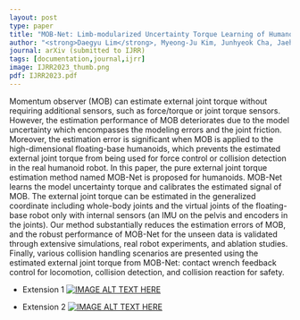 ```yaml
---
layout: post
type: paper
title: "MOB-Net: Limb-modularized Uncertainty Torque Learning of Humanoids for Sensorless External Torque Estimation"
author: "<strong>Daegyu Lim</strong>, Myeong-Ju Kim, Junhyeok Cha, Jaeheung Park"
journal: arXiv (submitted to IJRR)
tags: [documentation,journal,ijrr]
image: IJRR2023_thumb.png
pdf: IJRR2023.pdf
---
```

Momentum observer (MOB) can estimate external joint torque without requiring additional sensors, such as force/torque or joint torque sensors. However, the estimation performance of MOB deteriorates due to the model uncertainty which encompasses the modeling errors and the joint friction. Moreover, the estimation error is significant when MOB is applied to the high-dimensional floating-base humanoids, which prevents the estimated external joint torque from being used for force control or collision detection in the real humanoid robot. In this paper, the pure external joint torque estimation method named MOB-Net is proposed for humanoids. MOB-Net learns the model uncertainty torque and calibrates the estimated signal of MOB. The external joint torque can be estimated in the generalized coordinate including whole-body joints and the virtual joints of the floating-base robot only with internal sensors (an IMU on the pelvis and encoders in the joints). Our method substantially reduces the estimation errors of MOB, and the robust performance of MOB-Net for the unseen data is validated through extensive simulations, real robot experiments, and ablation studies. Finally, various collision handling scenarios are presented using the estimated external joint torque from MOB-Net: contact wrench feedback control for locomotion, collision detection, and collision reaction for safety.

- Extension 1
[![IMAGE ALT TEXT HERE](http://img.youtube.com/vi/Z8Psm5RKFxk/0.jpg)](http://www.youtube.com/watch?v=Z8Psm5RKFxk)

- Extension 2
[![IMAGE ALT TEXT HERE](http://img.youtube.com/vi/ZpnMEjvGsaQ/0.jpg)](http://www.youtube.com/watch?v=ZpnMEjvGsaQ)
